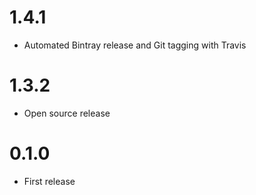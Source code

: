 1.4.1
========

  * Automated Bintray release and Git tagging with Travis

1.3.2
========

  * Open source release

0.1.0
========

  * First release
